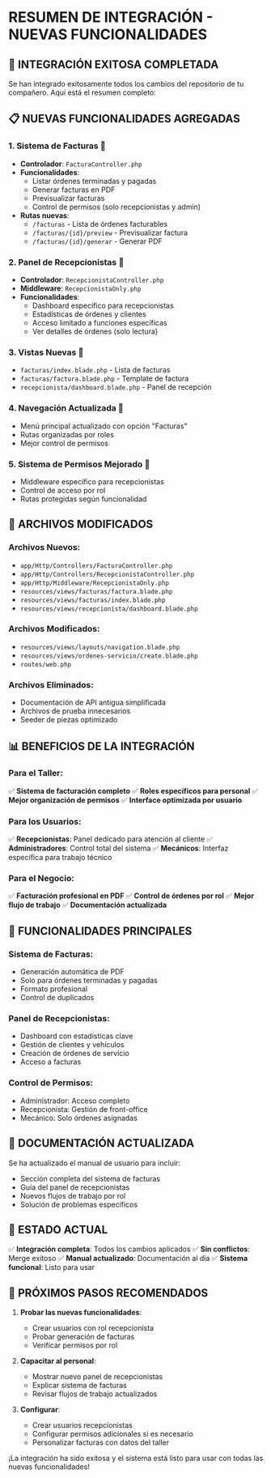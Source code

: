 # RESUMEN DE INTEGRACIÓN - NUEVAS FUNCIONALIDADES

## 🎉 INTEGRACIÓN EXITOSA COMPLETADA

Se han integrado exitosamente todos los cambios del repositorio de tu compañero. Aquí está el resumen completo:

## 📋 NUEVAS FUNCIONALIDADES AGREGADAS

### 1. **Sistema de Facturas** 📄
- **Controlador**: `FacturaController.php`
- **Funcionalidades**:
  - Listar órdenes terminadas y pagadas
  - Generar facturas en PDF
  - Previsualizar facturas
  - Control de permisos (solo recepcionistas y admin)
- **Rutas nuevas**:
  - `/facturas` - Lista de órdenes facturables
  - `/facturas/{id}/preview` - Previsualizar factura
  - `/facturas/{id}/generar` - Generar PDF

### 2. **Panel de Recepcionistas** 👥
- **Controlador**: `RecepcionistaController.php`
- **Middleware**: `RecepcionistaOnly.php`
- **Funcionalidades**:
  - Dashboard específico para recepcionistas
  - Estadísticas de órdenes y clientes
  - Acceso limitado a funciones específicas
  - Ver detalles de órdenes (solo lectura)

### 3. **Vistas Nuevas** 🎨
- `facturas/index.blade.php` - Lista de facturas
- `facturas/factura.blade.php` - Template de factura
- `recepcionista/dashboard.blade.php` - Panel de recepción

### 4. **Navegación Actualizada** 🧭
- Menú principal actualizado con opción "Facturas"
- Rutas organizadas por roles
- Mejor control de permisos

### 5. **Sistema de Permisos Mejorado** 🔐
- Middleware específico para recepcionistas
- Control de acceso por rol
- Rutas protegidas según funcionalidad

## 🔄 ARCHIVOS MODIFICADOS

### Archivos Nuevos:
- `app/Http/Controllers/FacturaController.php`
- `app/Http/Controllers/RecepcionistaController.php`
- `app/Http/Middleware/RecepcionistaOnly.php`
- `resources/views/facturas/factura.blade.php`
- `resources/views/facturas/index.blade.php`
- `resources/views/recepcionista/dashboard.blade.php`

### Archivos Modificados:
- `resources/views/layouts/navigation.blade.php`
- `resources/views/ordenes-servicio/create.blade.php`
- `routes/web.php`

### Archivos Eliminados:
- Documentación de API antigua simplificada
- Archivos de prueba innecesarios
- Seeder de piezas optimizado

## 📊 BENEFICIOS DE LA INTEGRACIÓN

### Para el Taller:
✅ **Sistema de facturación completo**
✅ **Roles específicos para personal**
✅ **Mejor organización de permisos**
✅ **Interface optimizada por usuario**

### Para los Usuarios:
✅ **Recepcionistas**: Panel dedicado para atención al cliente
✅ **Administradores**: Control total del sistema
✅ **Mecánicos**: Interfaz específica para trabajo técnico

### Para el Negocio:
✅ **Facturación profesional en PDF**
✅ **Control de órdenes por rol**
✅ **Mejor flujo de trabajo**
✅ **Documentación actualizada**

## 🎯 FUNCIONALIDADES PRINCIPALES

### Sistema de Facturas:
- Generación automática de PDF
- Solo para órdenes terminadas y pagadas
- Formato profesional
- Control de duplicados

### Panel de Recepcionistas:
- Dashboard con estadísticas clave
- Gestión de clientes y vehículos
- Creación de órdenes de servicio
- Acceso a facturas

### Control de Permisos:
- Administrador: Acceso completo
- Recepcionista: Gestión de front-office
- Mecánico: Solo órdenes asignadas

## 📖 DOCUMENTACIÓN ACTUALIZADA

Se ha actualizado el manual de usuario para incluir:
- Sección completa del sistema de facturas
- Guía del panel de recepcionistas
- Nuevos flujos de trabajo por rol
- Solución de problemas específicos

## 🚀 ESTADO ACTUAL

✅ **Integración completa**: Todos los cambios aplicados
✅ **Sin conflictos**: Merge exitoso
✅ **Manual actualizado**: Documentación al día
✅ **Sistema funcional**: Listo para usar

## 📝 PRÓXIMOS PASOS RECOMENDADOS

1. **Probar las nuevas funcionalidades**:
   - Crear usuarios con rol recepcionista
   - Probar generación de facturas
   - Verificar permisos por rol

2. **Capacitar al personal**:
   - Mostrar nuevo panel de recepcionistas
   - Explicar sistema de facturas
   - Revisar flujos de trabajo actualizados

3. **Configurar**:
   - Crear usuarios recepcionistas
   - Configurar permisos adicionales si es necesario
   - Personalizar facturas con datos del taller

¡La integración ha sido exitosa y el sistema está listo para usar con todas las nuevas funcionalidades!
